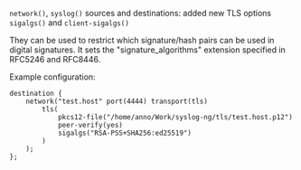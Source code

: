 `network()`, `syslog()` sources and destinations: added new TLS options `sigalgs()` and `client-sigalgs()`

They can be used to restrict which signature/hash pairs can be used in digital signatures.
It sets the "signature_algorithms" extension specified in RFC5246 and RFC8446.

Example configuration:

```
destination {
    network("test.host" port(4444) transport(tls)
        tls(
            pkcs12-file("/home/anno/Work/syslog-ng/tls/test.host.p12")
            peer-verify(yes)
            sigalgs("RSA-PSS+SHA256:ed25519")
        )
    );
};
```
